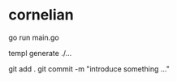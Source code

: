 # cornelian
go run main.go

templ generate ./...

git add .
git commit -m "introduce something ..."
